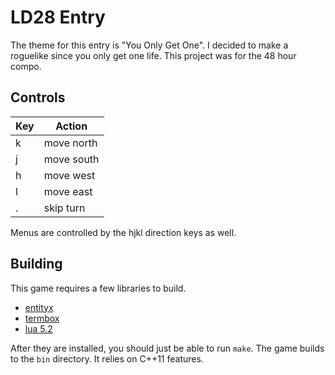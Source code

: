 # LD28 Entry

The theme for this entry is "You Only Get One". I decided to make a
roguelike since you only get one life. This project was for the 48 hour
compo.

## Controls

| Key | Action      |
| --- | ----------- |
| k   | move north  |
| j   | move south  |
| h   | move west   |
| l   | move east   |
| .   | skip turn   |

Menus are controlled by the hjkl direction keys as well.

## Building

This game requires a few libraries to build.

- [entityx](https://github.com/alecthomas/entityx)
- [termbox](https://github.com/nsf/termbox)
- [lua 5.2](http://www.lua.org/)

After they are installed, you should just be able to run `make`. The game
builds to the `bin` directory. It relies on C++11 features.
